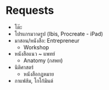# Requests

- โต๊ะ
- โปรแกรมวาดรูป (Ibis, Procreate - iPad)
- มาสอน/หนังสือ: Entrepreneur
  - Workshop
- หนังสือแนว ~ แพทย์
  - Anatomy (กสพท)
- นิติศาสตร์
  - หนังสือกฎหมาย
- กาแฟส้ม, โกโก้มินต์